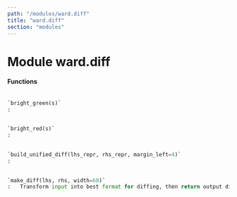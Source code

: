 ```yaml
---
path: "/modules/ward.diff"
title: "ward.diff"
section: "modules"
---
```


Module ward.diff
================

#### Functions

```python
    
`bright_green(s)`
:   
```

```python
    
`bright_red(s)`
:   
```

```python
    
`build_unified_diff(lhs_repr, rhs_repr, margin_left=4)`
:   
```

```python
    
`make_diff(lhs, rhs, width=60)`
:   Transform input into best format for diffing, then return output diff.
```